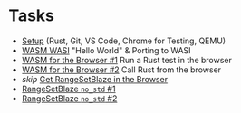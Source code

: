 # Tasks

* [Setup](setup.md) (Rust, Git, VS Code, Chrome for Testing, QEMU)
* [WASM WASI](wasi.md) "Hello World" & Porting to WASI
* [WASM for the Browser #1](wasm_browser1.md) Run a Rust test in the browser
* [WASM for the Browser #2](wasm_browser2.md) Call Rust from the browser
* *skip* [Get RangeSetBlaze in the Browser](rsb_to_wasm_browser.md)
* [RangeSetBlaze `no_std` #1](rsb_no_std1.md)
* [RangeSetBlaze `no_std` #2](rsb_no_std2.md)

